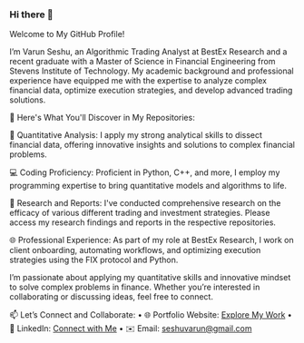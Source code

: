 ### Hi there 👋

Welcome to My GitHub Profile!

I’m Varun Seshu, an Algorithmic Trading Analyst at BestEx Research and a recent graduate with a Master of Science in Financial Engineering from Stevens Institute of Technology. My academic background and professional experience have equipped me with the expertise to analyze complex financial data, optimize execution strategies, and develop advanced trading solutions.

🌟 Here's What You'll Discover in My Repositories:

🔬 Quantitative Analysis: I apply my strong analytical skills to dissect financial data, offering innovative insights and solutions to complex financial problems.

💻 Coding Proficiency: Proficient in Python, C++, and more, I employ my programming expertise to bring quantitative models and algorithms to life.

📑 Research and Reports: I've conducted comprehensive research on the efficacy of various different trading and investment strategies. Please access my research findings and reports in the respective repositories.

🌐 Professional Experience: As part of my role at BestEx Research, I work on client onboarding, automating workflows, and optimizing execution strategies using the FIX protocol and Python.

I’m passionate about applying my quantitative skills and innovative mindset to solve complex problems in finance. Whether you’re interested in collaborating or discussing ideas, feel free to connect.

📫 Let’s Connect and Collaborate:
	•	🌐 Portfolio Website: [Explore My Work](https://varun487.github.io/Varun487/)
	•	💼 LinkedIn: [Connect with Me](https://www.linkedin.com/in/varunseshu/)
	•	✉️ Email: seshuvarun@gmail.com
